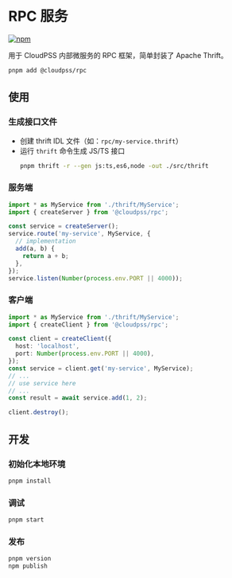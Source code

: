 # RPC 服务

[![npm](https://img.shields.io/npm/v/@cloudpss/rpc)](https://www.npmjs.com/package/@cloudpss/rpc)

用于 CloudPSS 内部微服务的 RPC 框架，简单封装了 Apache Thrift。

```bash
pnpm add @cloudpss/rpc
```

## 使用

### 生成接口文件

- 创建 thrift IDL 文件（如：`rpc/my-service.thrift`）
- 运行 `thrift` 命令生成 JS/TS 接口
  ```bash
  pnpm thrift -r --gen js:ts,es6,node -out ./src/thrift
  ```

### 服务端

```ts
import * as MyService from './thrift/MyService';
import { createServer } from '@cloudpss/rpc';

const service = createServer();
service.route('my-service', MyService, {
  // implementation
  add(a, b) {
    return a + b;
  },
});
service.listen(Number(process.env.PORT || 4000));
```

### 客户端

```ts
import * as MyService from './thrift/MyService';
import { createClient } from '@cloudpss/rpc';

const client = createClient({
  host: 'localhost',
  port: Number(process.env.PORT || 4000),
});
const service = client.get('my-service', MyService);
// ...
// use service here
// ...
const result = await service.add(1, 2);

client.destroy();
```

## 开发

### 初始化本地环境

```bash
pnpm install
```

### 调试

```bash
pnpm start
```

### 发布

```bash
pnpm version
npm publish
```
